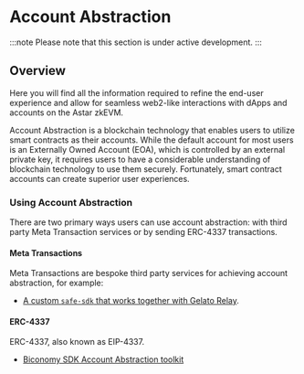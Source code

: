 # Account Abstraction

:::note
Please note that this section is under active development. 
:::

## Overview

Here you will find all the information required to refine the end-user experience and allow for seamless web2-like interactions with dApps and accounts on the Astar zkEVM.

Account Abstraction is a blockchain technology that enables users to utilize smart contracts as their accounts. While the default account for most users is an Externally Owned Account (EOA), which is controlled by an external private key, it requires users to have a considerable understanding of blockchain technology to use them securely. Fortunately, smart contract accounts can create superior user experiences.

### Using Account Abstraction

There are two primary ways users can use account abstraction: with third party Meta Transaction services or by sending ERC-4337 transactions.

#### Meta Transactions
Meta Transactions are bespoke third party services for achieving account abstraction, for example: 
- [A custom `safe-sdk` that works together with Gelato Relay](/docs/build/zkEVM/integrations/account-abstraction/safe--aa/).

#### ERC-4337
ERC-4337, also known as EIP-4337.
- [Biconomy SDK Account Abstraction toolkit](/docs/build/zkEVM/integrations/account-abstraction/safe--aa/)

<br/>


